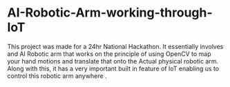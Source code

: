 # AI-Robotic-Arm-working-through-IoT
This project was made for a 24hr National Hackathon. It essentially involves and AI Robotic arm that works on the principle of using OpenCV to map your hand motions and translate that onto the Actual physical robotic arm. Along with this, it has a very important built in feature of IoT enabling us to control this robotic arm anywhere .
